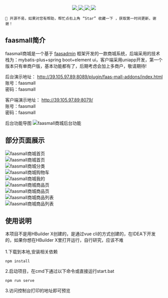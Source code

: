 <p align="center">
    <a target="_blank" href="https://www.yuque.com/fendo-ubr0z/faasmall">
        <img src="https://img.shields.io/badge/Docs-latest-blue.svg"/>
    </a>
    <a target="_blank" href="https://gitee.com/faasadmin/faasmall">
        <img src="https://gitee.com/faasadmin/faasmall/badge/star.svg?theme=white" />
    </a>
    <a target="_blank" href="https://github.com/faasadmin/faasmall">
        <img src="https://img.shields.io/github/stars/faasadmin/faasmall.svg?style=social"/>
    </a>
    <a target="_blank" href="https://jq.qq.com/?_wv=1027&k=KftO146A">
        <img src="https://img.shields.io/badge/QQ群-682834142-blue">
    </a>
</p>

```
🎉 开源不易，如果对您有帮助，帮忙点右上角 “Star” 收藏一下 ，获取第一时间更新，谢谢！
```

## faasmall简介

faasmall商城是一个基于 [faasadmin](https://gitee.com/faasadmin/faasadmin) 框架开发的一款商城系统，后端采用的技术栈为：mybatis-plus+spring boot+element ui，客户端采用uniapp开发，第一个版本只有单商户版，基本功能都有了，后期考虑会加上多商户，敬请期待!

后台演示地址：
http://39.105.97.89:8089/plugin/faas-mall-addons/index.html
<br>账号：faasmall
<br>密码：faasmall

客户端演示地址：
http://39.105.97.89:8079/
<br>账号：faasmall
<br>密码：faasmall

后台功能导图
![faasmall商城后台功能](https://gitee.com/faasadmin/faasmall/raw/master/img/admin.png)

## 部分页面展示

![faasmall商城首页](https://gitee.com/faasadmin/faasmall/raw/master/img/img.png) <br>
![faasmall商城首页](https://gitee.com/faasadmin/faasmall/raw/master/img/img1.png) <br>
![faasmall商城分类](https://gitee.com/faasadmin/faasmall/raw/master/img/img2.png) <br>
![faasmall商城购物车](https://gitee.com/faasadmin/faasmall/raw/master/img/img3.png) <br>
![faasmall商城我的](https://gitee.com/faasadmin/faasmall/raw/master/img/img4.png) <br>
![faasmall商城商品页](https://gitee.com/faasadmin/faasmall/raw/master/img/img5.png) <br>
![faasmall商城商品页](https://gitee.com/faasadmin/faasmall/raw/master/img/img6.png) <br>
![faasmall商城商品列表](https://gitee.com/faasadmin/faasmall/raw/master/img/img7.png) <br>
![faasmall商城商品列表](https://gitee.com/faasadmin/faasmall/raw/master/img/img8.png) <br>
## 使用说明

本项目不是用HBuilder X创建的，是通过vue cli的方式创建的，在IDEA下开发的，如果你想在HBuilder X里打开运行，自行研究，应该不难
<br>
<br>
1.下载到本地,安装相关依赖
```
npm install
```
2.启动项目，在cmd下通过以下命令或直接运行start.bat
```
npm run serve
```
3.访问控制台打印的地址即可预览